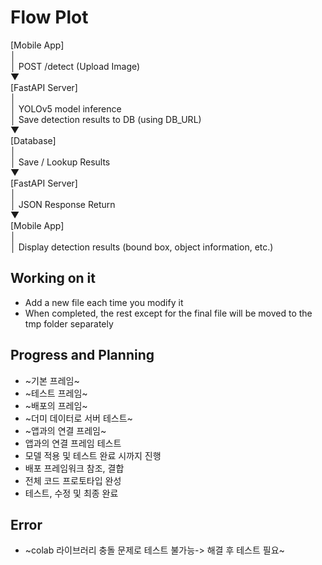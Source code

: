 # Flow Plot
[Mobile App]    
   │   
   │ POST /detect (Upload Image)   
   ▼   
[FastAPI Server]    
   │   
   │ YOLOv5 model inference   
   │ Save detection results to DB (using DB_URL)   
   ▼    
[Database]    
   │   
   │ Save / Lookup Results   
   ▼    
[FastAPI Server]    
   │   
   │ JSON Response Return   
   ▼   
[Mobile App]      
   │   
   │ Display detection results (bound box, object information, etc.)   
## Working on it
* Add a new file each time you modify it
* When completed, the rest except for the final file will be moved to the tmp folder separately
## Progress and Planning
* ~기본 프레임~
* ~테스트 프레임~
* ~배포의 프레임~
* ~더미 데이터로 서버 테스트~
* ~앱과의 연결 프레임~
* 앱과의 연결 프레임 테스트
* 모델 적용 및 테스트 완료 시까지 진행
* 배포 프레임워크 참조, 결합
* 전체 코드 프로토타입 완성
* 테스트, 수정 및 최종 완료

## Error
* ~colab 라이브러리 충돌 문제로 테스트 불가능-> 해결 후 테스트 필요~

